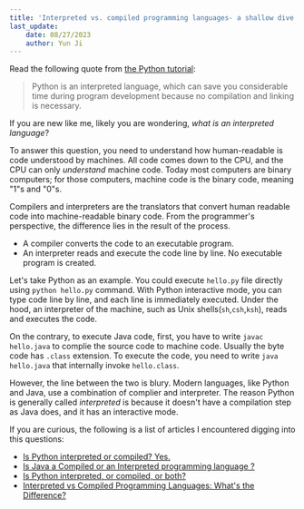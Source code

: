 ```yaml
---
title: 'Interpreted vs. compiled programming languages- a shallow dive'
last_update: 
    date: 08/27/2023
    author: Yun Ji
---
```


Read the following quote from [the Python tutorial](https://docs.python.org/3/tutorial/appetite.html):

> Python is an interpreted language, which can save you considerable time during program development because no compilation and linking is necessary. 

If you are new like me, likely you are wondering, *what is an interpreted language*?

To answer this question, you need to understand how human-readable is code understood by machines. All code comes down to the CPU, and the CPU can only *understand*  machine code. Today most computers are binary computers; for those computers, machine code is the binary code, meaning "1"s and "0"s.

Compilers and interpreters are the translators that convert human readable code into machine-readable binary code. From the programmer's perspective, the difference lies in the result of the process. 

- A compiler converts the code to an executable program.
- An interpreter reads and execute the code line by line. No executable program is created.

Let's take Python as an example. You could execute `hello.py` file directly using `python hello.py` command. With Python interactive mode, you can type code line by line, and each line is immediately executed. Under the hood, an interpreter of the machine, such as Unix shells(`sh`,`csh`,`ksh`), reads and executes the code.

On the contrary, to execute Java code, first, you have to write `javac hello.java` to complie the source code to machine code. Usually the byte code has `.class` extension. To execute the code, you need to write `java hello.java` that internally invoke `hello.class`. 

However, the line between the two is blury. Modern languages, like Python and Java, use a combination of complier and interpreter. The reason Python is generally called *interpreted*  is because it doesn't have a compilation step as Java does, and it has an interactive mode. 

If you are curious, the following is a list of articles I encountered digging into this questions:

- [Is Python interpreted or compiled? Yes.](https://nedbatchelder.com/blog/201803/is_python_interpreted_or_compiled_yes.html)
- [Is Java a Compiled or an Interpreted programming language ?](https://stackoverflow.com/questions/1326071/is-java-a-compiled-or-an-interpreted-programming-language)
- [Is Python interpreted, or compiled, or both?](https://stackoverflow.com/questions/6889747/is-python-interpreted-or-compiled-or-both)
- [Interpreted vs Compiled Programming Languages: What's the Difference?
](https://www.freecodecamp.org/news/compiled-versus-interpreted-languages/)






